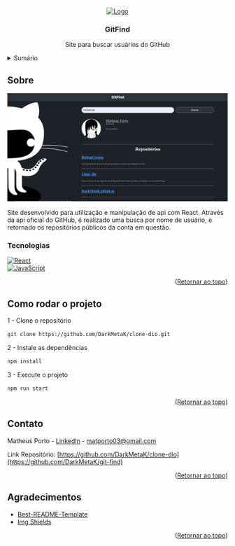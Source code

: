 <a name="readme-top"></a>

<!-- PROJECT LOGO -->
<br />
<div align="center">

  <a href="https://github.com/DarkMetaK/git-find">
    <img src="https://cdn-icons-png.flaticon.com/512/25/25231.png" alt="Logo" width="160" height="160">
  </a>

  <h3 align="center">GitFind</h3>

  <p align="center">
    Site para buscar usuários do GitHub
  </p>
</div>



<!-- TABLE OF CONTENTS -->
<details>
  <summary>Sumário</summary>
  <ol>
    <li>
      <a href="#sobre">Sobre</a>
      <ul>
        <li><a href="#tecnologias">Tecnologias</a></li>
      </ul>
    </li>
    <li>
      <a href="#como-rodar-o-projeto">Como rodar o projeto</a>
    </li>
    <li><a href="#contato">Contato</a></li>
    <li><a href="#agradecimentos">Agradecimentos</a></li>
  </ol>
</details>



<!-- ABOUT THE PROJECT -->
## Sobre

[![Product Name Screen Shot][product-screenshot]](https://darkmetak-gitfind.netlify.app/)

Site desenvolvido para utilização e manipulação de api com React. Através da api oficial do GitHub, é realizado uma busca por nome de usuário, e retornado os repositórios públicos da conta em questão.

### Tecnologias

[![React][React.js]][React-url]<br>
[![JavaScript][JavaScript.js]][JavaScript-url]

<p align="right">(<a href="#readme-top">Retornar ao topo</a>)</p>

<!-- GETTING STARTED -->
## Como rodar o projeto

1 - Clone o repositório
```sh
git clone https://github.com/DarkMetaK/clone-dio.git
```

2 - Instale as dependências
```sh
npm install
```

3 - Execute o projeto
```sh
npm run start
```

<p align="right">(<a href="#readme-top">Retornar ao topo</a>)</p>

<!-- CONTACT -->
## Contato

Matheus Porto - [LinkedIn](https://www.linkedin.com/in/matheusport0/) - matporto03@gmail.com

Link Repositório: [https://github.com/DarkMetaK/clone-dio](https://github.com/DarkMetaK/git-find)

<p align="right">(<a href="#readme-top">Retornar ao topo</a>)</p>

<!-- ACKNOWLEDGMENTS -->
## Agradecimentos

* [Best-README-Template](https://github.com/othneildrew/Best-README-Template)
* [Img Shields](https://shields.io)

<p align="right">(<a href="#readme-top">Retornar ao topo</a>)</p>


<!-- MARKDOWN LINKS & IMAGES -->
[product-screenshot]: public/template.jpg
[React.js]: https://img.shields.io/badge/React-20232A?style=for-the-badge&logo=react&logoColor=61DAFB
[React-url]: https://reactjs.org/
[JavaScript.js]: https://img.shields.io/badge/javascript-20232A.svg?style=for-the-badge&logo=javascript&logoColor=%23F7DF1E
[JavaScript-url]: https://www.javascript.com/
